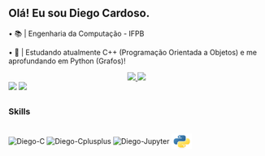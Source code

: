 ## Olá! Eu sou Diego Cardoso.

• 📚 | Engenharia da Computação - IFPB

• 📜 | Estudando atualmente C++ (Programação Orientada a Objetos) e me aprofundando em Python (Grafos)!

<div align="center">
  <a href="https://github.com/diegoCBorba">
  <img height="180em" src="https://github-readme-stats.vercel.app/api?username=diegoCBorba&show_icons=true&theme=algolia&include_all_commits=true&count_private=true"/>
  <img height="180em" src="https://github-readme-stats.vercel.app/api/top-langs/?username=diegoCBorba&layout=compact&langs_count=7&theme=algolia"/>
</div>

<div> 
  <a href="https://www.instagram.com/d.iegoborba" target="_blank"><img src="https://img.shields.io/badge/-Instagram-%23E4405F?style=for-the-badge&logo=instagram&logoColor=white" target="_blank"></a>
  <a href="https://www.linkedin.com/in/diego-cardoso-15a624220" target="_blank"><img src="https://img.shields.io/badge/-LinkedIn-%230077B5?style=for-the-badge&logo=linkedin&logoColor=white" target="_blank"></a> 

##

### Skills

</div>
<div style="display: inline_block"><br>    
  <img align="center" alt="Diego-C" height="30" width="40" src="https://cdn.jsdelivr.net/gh/devicons/devicon/icons/c/c-plain.svg" />
  <img align="center" alt="Diego-Cplusplus" height="30" width="40" src="https://cdn.jsdelivr.net/gh/devicons/devicon/icons/cplusplus/cplusplus-plain.svg" />
  <img align="center" alt="Diego-Jupyter" height="30" width="40" src="https://cdn.jsdelivr.net/gh/devicons/devicon/icons/jupyter/jupyter-original-wordmark.svg" />
  <img align="center" alt="Diego-Python" height="30" width="40" src="https://raw.githubusercontent.com/devicons/devicon/master/icons/python/python-original.svg">
</div>
